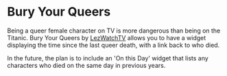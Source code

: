 # Bury Your Queers

Being a queer female character on TV is more dangerous than being on the Titanic. Bury Your Queers by [LezWatchTV](https://lezwatchtv.com) allows you to have a widget displaying the time since the last queer death, with a link back to who died.

In the future, the plan is to include an 'On this Day' widget that lists any characters who died on the same day in previous years.